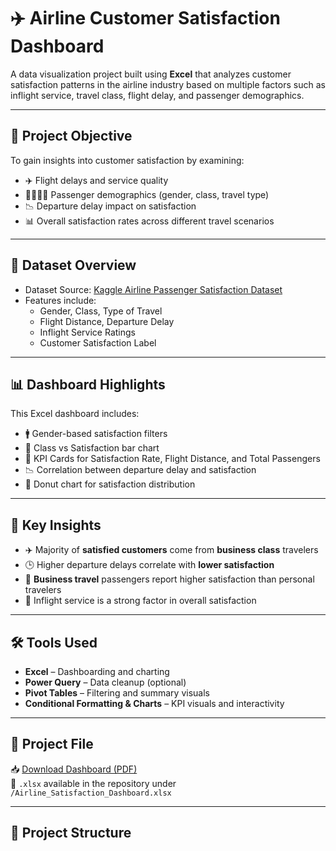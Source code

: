# ✈️ Airline Customer Satisfaction Dashboard

A data visualization project built using **Excel** that analyzes customer satisfaction patterns in the airline industry based on multiple factors such as inflight service, travel class, flight delay, and passenger demographics.

---

## 🎯 Project Objective

To gain insights into customer satisfaction by examining:
- ✈️ Flight delays and service quality
- 🧍‍♂️🧍‍♀️ Passenger demographics (gender, class, travel type)
- 📉 Departure delay impact on satisfaction
- 📊 Overall satisfaction rates across different travel scenarios

---

## 📁 Dataset Overview

- Dataset Source: [Kaggle Airline Passenger Satisfaction Dataset](https://www.kaggle.com/datasets/teejmahal20/airline-passenger-satisfaction)
- Features include:
  - Gender, Class, Type of Travel
  - Flight Distance, Departure Delay
  - Inflight Service Ratings
  - Customer Satisfaction Label

---

## 📊 Dashboard Highlights

This Excel dashboard includes:

- 🚹 Gender-based satisfaction filters
- 💺 Class vs Satisfaction bar chart
- 🎯 KPI Cards for Satisfaction Rate, Flight Distance, and Total Passengers
- 📉 Correlation between departure delay and satisfaction
- 📘 Donut chart for satisfaction distribution

---

## 🧠 Key Insights

- ✈️ Majority of **satisfied customers** come from **business class** travelers
- 🕒 Higher departure delays correlate with **lower satisfaction**
- 💼 **Business travel** passengers report higher satisfaction than personal travelers
- 💬 Inflight service is a strong factor in overall satisfaction

---

## 🛠 Tools Used

- **Excel** – Dashboarding and charting
- **Power Query** – Data cleanup (optional)
- **Pivot Tables** – Filtering and summary visuals
- **Conditional Formatting & Charts** – KPI visuals and interactivity

---

## 📄 Project File

📥 [Download Dashboard (PDF)](Smart_City_Analysis_Dashboard.pdf)  
📁 `.xlsx` available in the repository under `/Airline_Satisfaction_Dashboard.xlsx`

---

## 📂 Project Structure

